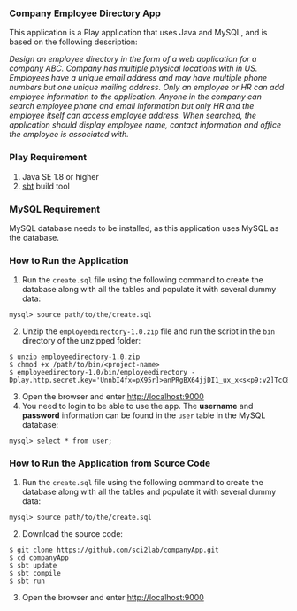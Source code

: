 ### Company Employee Directory App

This application is a Play application that uses Java and MySQL, and is based on the following description:

_Design an employee directory in the form of a web application for a company ABC. Company has multiple physical locations with in US. Employees have a unique email address and may have multiple phone numbers but one unique mailing address. Only an employee or HR can add employee information to the application. Anyone in the company can search employee phone and email information but only HR and the employee itself can access employee address.  When searched, the application should display employee name, contact information and  office the employee is associated with._

### Play Requirement
1. Java SE 1.8 or higher
2. [sbt](https://www.scala-sbt.org/download.html?_ga=2.252241996.410877668.1573953266-1944032210.1571247971) build tool

### MySQL Requirement
MySQL database needs to be installed, as this application uses MySQL as the database.

### How to Run the Application
1. Run the `create.sql` file using the following command to create the database along with all the tables and populate it with several dummy data:
```
mysql> source path/to/the/create.sql
```
2. Unzip the `employeedirectory-1.0.zip` file and run the script in the `bin` directory of the unzipped folder:
```
$ unzip employeedirectory-1.0.zip
$ chmod +x /path/to/bin/<project-name>
$ employeedirectory-1.0/bin/employeedirectory -Dplay.http.secret.key='UnnbI4fx=pX95r]>anPRgBX64jjDI1_ux_x<s<p9:v2]TcC8=fe>I5HD21N@neI/'
```
3. Open the browser and enter <http://localhost:9000>
4. You need to login to be able to use the app. The **username** and **password** information can be found in the `user` table in the MySQL database:
```
mysql> select * from user;
```
### How to Run the Application from Source Code
1. Run the `create.sql` file using the following command to create the database along with all the tables and populate it with several dummy data:
```
mysql> source path/to/the/create.sql
```
2. Download the source code:
```
$ git clone https://github.com/sci2lab/companyApp.git
$ cd companyApp
$ sbt update
$ sbt compile
$ sbt run
```
3. Open the browser and enter <http://localhost:9000>
